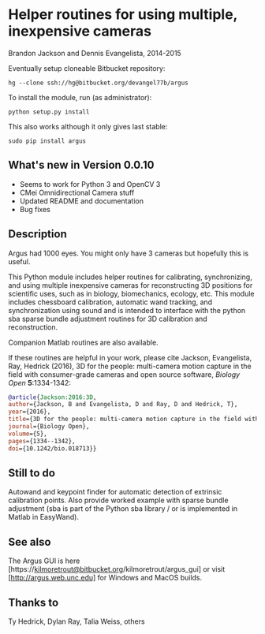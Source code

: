# Helper routines for using multiple, inexpensive cameras

Brandon Jackson and Dennis Evangelista, 2014-2015

Eventually setup cloneable Bitbucket repository:
```
hg --clone ssh://hg@bitbucket.org/devangel77b/argus
```
To install the module, run (as administrator):
```
python setup.py install
```
This also works although it only gives last stable:
```
sudo pip install argus
```

## What's new in Version 0.0.10

* Seems to work for Python 3 and OpenCV 3
* CMei Omnidirectional Camera stuff
* Updated README and documentation
* Bug fixes

## Description

Argus had 1000 eyes.  You might only have 3 cameras but hopefully this is
useful.

This Python module includes helper routines for calibrating, synchronizing, 
and using multiple inexpensive cameras for reconstructing 3D positions for
scientific uses, such as in biology, biomechanics, ecology, etc. This module
includes chessboard calibration, automatic wand tracking, and synchronization
using sound and is intended to interface with the python sba sparse bundle
adjustment routines for 3D calibration and reconstruction. 

Companion Matlab routines are also available.

If these routines are helpful in your work, please cite Jackson, Evangelista, Ray, Hedrick (2016), 3D for the people: multi-camera motion capture in the field with consumer-grade cameras and open source software, *Biology Open* **5**:1334-1342:

```bibtex
@article{Jackson:2016:3D,
author={Jackson, B and Evangelista, D and Ray, D and Hedrick, T},
year={2016},
title={3D for the people: multi-camera motion capture in the field with consumer-grade cameras and open source software},
journal={Biology Open},
volume={5},
pages={1334--1342},
doi={10.1242/bio.018713}}
```

## Still to do

Autowand and keypoint finder for automatic detection of extrinsic calibration 
points.  Also provide worked example with sparse bundle adjustment (sba is 
part of the Python sba library / or is implemented in Matlab in EasyWand). 

## See also

The Argus GUI is here [https://kilmoretrout@bitbucket.org/kilmoretrout/argus_gui] or visit [http://argus.web.unc.edu] for Windows and MacOS builds.

## Thanks to

Ty Hedrick, Dylan Ray, Talia Weiss, others